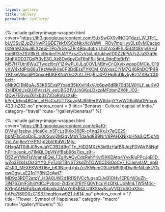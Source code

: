 ```yaml
---
layout: gallery
title: Gallery
permalink: /gallery/
---
```


{% include gallery-image-wrapper.html 
            cover="https://lh3.googleusercontent.com/5JxSwGX0vlNOQTduzl_W_1Tc1_bLV3SviZJpZUNwP3GDE7kkfXSCqNkxXcWeWl__ROy7mpHvy0Ls6vMCacsq0z9rhKC6uJ9LXzebFTPp7kGVcZRr4Rqu4otrqLhi2VpS8FhJ5B4f48Vjv0rHJmc6R3eZSVBkELcRg4mTHJAYPxszCvVsxLnDukhwfD0Z2kPiA7s2JuS3g9qSfgFXDD37GxPt3vE3C_Xe8Dv6pyCoT6pFR-j5mt_9dgEteBrIY-M57H7Utn6WuZTwqzl9rsY1ZKwPL0JLq0OVLMBfvCnQXyixwpspOMCkJC19vXW4xfdPlo88uTKzWe8HIe0P3DdEssTYKCM_QWxosCIYM7Q46RhDCfP4RYKhkeV9usSPCipxpHUKEKNoYhO2rAL7F0jRra0PZHpBnDkv5yBz1ZX9xtCDIbcH-qNk9CI1M8uAJ53K9SEvsPYoadB5kXvH4xVJc6pw8dRk70d3LWHjLf_auKV02t4lD0dUsQUXIVssLN_eqUBG21VJJhGKpLDxzpMFzbmZX6h_lO2-GQw7EGviuZ61xb3z7zDoRoUsXsR-kPoj_tdyp48Cqn_otEIsCsJUTT8uvqMJ659erSWthtxgYYwWG6oWaGPm=w423-h282-no"
            photos_count = 9
            title="Benaras : Cultural capital of India."
            category="travel"
            route="/gallery/benaras/"
             %}

{% include gallery-image-wrapper.html 
            cover="https://lh3.googleusercontent.com/eXaf0-DV4ujl1zebw_jrlosCe_nSFcLz9iXp368R-c4nq2KxJx7eQE2S-bbMFlx5nqDqEJo00Suvj2M2qyMbYTdaAd8B9NrV8PAHXNjxpHNsiLQf5pNh2pLAdj6evY-FPfGpfzbhfKdWzMjs-0HxgAIT0t8J05vnJaYC3B2dBgTTn_HiD2MXzh3id9zHafBRJdzFDVAVP8NgfhPHoJupk_g71MQLOpVNVfBsb96s7ixs_s9--D5ZwYWqFisVdansEQeLFZgKvAQyCdzRehYKvt5XKDAtp4YvkRjuPPcJpB1D_wZq3El84sOjzGYY0_FyTJlGTBNST2kdZhTOW0CDGOoCy7_ICiamnIaM_npG41sR3_MEXEKWBTl6e_hK3Ncgd7glxZn7KWomO3UiFM93hjDwj6eNiLq5I7GkqwOgw_uE21q1Y8Nt2cAwl7-MD9z3RDT2etpY_H3A0UW2d1RI1SfVCcfuqspDJvB1OHv1EP0rW0uZh-3lN76ZmlFShibYdCJPvbod-ZId2m0f6YFQ0VflcuVlzQfkLUoMmLTW5M4c-KYIgAAHdFaSxaVvbbodxJdAxYnKkRQLU9XSswKcoVVQ2oSOqXSo-hAFq7l80D0zG1S37lmqHg=w921-h614-no"
            photos_count = 17      
            title="Flower : Symbol of Happiness."
            category="macro"
            route="/gallery/flowers/"
             %}             